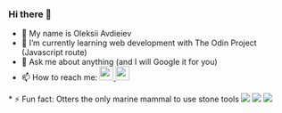 ### Hi there 👋

* :bust_in_silhouette: My name is Oleksii Avdieiev
* 🌱 I’m currently learning web development with The Odin Project (Javascript route)
* 💬 Ask me about anything (and I will Google it for you)
* 📫 How to reach me: <a href="https://t.me/ImRealConfucii"><img height="25" src="https://cdn3.iconfinder.com/data/icons/social-icons-33/512/Telegram-512.png"/></a><a href="https://www.linkedin.com/in/confucii/">
    <img height="25" src="https://cdn2.iconfinder.com/data/icons/social-icon-3/512/social_style_3_in-306.png"/>
</a> 
* ⚡ Fun fact: Otters the only marine mammal to use stone tools

<img src="https://github-readme-stats.vercel.app/api?username=confucii&show_icons=true"/>

<img src="https://github-readme-stats.vercel.app/api/top-langs?username=confucii&layout=compact"/>

<img src="https://github-readme-streak-stats.herokuapp.com/?user=confucii"/>

<!--
**Confucii/confucii** is a ✨ _special_ ✨ repository because its `README.md` (this file) appears on your GitHub profile.

Here are some ideas to get you started:

- 🔭 I’m currently working on ...
- 🌱 I’m currently learning ...
- 👯 I’m looking to collaborate on ...
- 🤔 I’m looking for help with ...
- 💬 Ask me about ...
- 📫 How to reach me: ...
- 😄 Pronouns: ...
- ⚡ Fun fact: ...
-->
